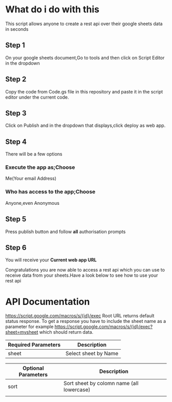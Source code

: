 # What do i do with this
This script allows anyone to create a rest api over their google sheets data in seconds
## Step 1
On your google sheets document,Go to tools and then click on Script Editor in the dropdown

## Step 2
Copy the code from Code.gs file in this repository and paste it in the script editor under the current code.

## Step 3
Click on Publish and in the dropdown that displays,click deploy as web app.

## Step 4
There will be a few options
### Execute the app as;Choose
Me(Your email Address)
### Who has access to the app;Choose
Anyone,even Anonymous

## Step 5
Press publish button and follow **all** authorisation prompts

## Step 6
You will receive your **Current web app URL**

Congratulations you are now able to access a rest api which you can use to receive data from your sheets.Have a look below to see how to use your rest api

# API Documentation

https://script.google.com/macros/s/{id}/exec Root URL returns default status response.
To get a response you have to include the sheet name as a parameter for example
https://script.google.com/macros/s/{id}/exec?sheet=mysheet
which should return data.


| Required Parameters | Description                               |
|---------------------|-------------------------------------------|
| sheet               | Select sheet by Name                      |


| Optional Parameters | Description                               |
|---------------------|-------------------------------------------|
| sort                | Sort sheet by colomn name (all lowercase) |
|                     |                                           |

